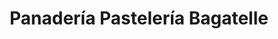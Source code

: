 ---
title: "Panadería Pastelería Bagatelle"
url: /las-minas-norte/panaderia-pasteleria-bagatelle/
shop: panadería
---